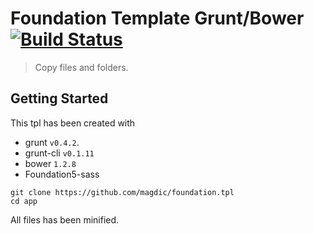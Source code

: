 # Foundation Template Grunt/Bower [![Build Status](https://travis-ci.org/gruntjs/grunt-contrib-copy.png?branch=master)](https://magdic.github.io/foundation.tpl)

> Copy files and folders.

## Getting Started
This tpl has been created with 
* grunt `v0.4.2`.
* grunt-cli `v0.1.11`
* bower `1.2.8`
* Foundation5-sass

```shell
git clone https://github.com/magdic/foundation.tpl
cd app
```

All files has been minified.


